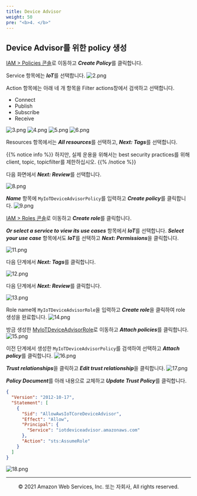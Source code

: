 ```yaml
---
title: Device Advisor
weight: 50
pre: "<b>4. </b>"
---
```


## Device Advisor를 위한 policy 생성

[IAM > Policies 콘솔](https://console.aws.amazon.com/iamv2/home#/policies)로 이동하고 ***Create Policy***를 클릭합니다.

Service 항목에는 ***IoT***를 선택합니다.
![2.png](/images/4/2.png)

Action 항목에는 아래 네 개 항목을 Filter actions창에서 검색하고 선택합니다.

+ Connect
+ Publish
+ Subscribe
+ Receive

![3.png](/images/4/3.png)
![4.png](/images/4/4.png)
![5.png](/images/4/5.png)
![6.png](/images/4/6.png)

Resources 항목에서는 ***All resources***를 선택하고, ***Next: Tags***를 선택합니다.

{{% notice info %}}
하지만, 실제 운용을 위해서는 best security practices를 위해 client, topic, topicfilter를 제한하십시오.
{{% /notice %}}

다음 화면에서 ***Next: Review***를 선택합니다. 

![8.png](/images/4/8.png)

***Name*** 항목에 ```MyIoTDeviceAdvisorPolicy```를 입력하고 ***Create policy***를 클릭합니다.
![9.png](/images/4/9.png)


[IAM > Roles 콘솔](https://console.aws.amazon.com/iamv2/home#/roles)로 이동하고 ***Create role***를 클릭합니다.

***Or select a service to view its use cases*** 항목에서 ***IoT***를 선택합니다.
***Select your use case*** 항목에서도 ***IoT***를 선택하고 ***Next: Permissions***을 클릭합니다.

![11.png](/images/4/11.png)


다음 단계에서 ***Next: Tags***를 클릭합니다.

![12.png](/images/4/12.png)

다음 단계에서 ***Next: Review***를 클릭합니다.

![13.png](/images/4/13.png)

Role name에 ```MyIoTDeviceAdvisorRole```을 입력하고 ***Create role***을 클릭하여 role 생성을 완료합니다.
![14.png](/images/4/14.png)

방금 생성한 [MyIoTDeviceAdvisorRole](https://console.aws.amazon.com/iam/home#/roles/MyIoTDeviceAdvisorRole)로 이동하고 ***Attach policies***를 클릭합니다.
![15.png](/images/4/15.png)

이전 단계에서 생성한 ```MyIoTDeviceAdvisorPolicy```를 검색하여 선택하고 ***Attach policy***를 클릭합니다.
![16.png](/images/4/16.png)

***Trust relationships***을 클릭하고 ***Edit trust relationship***을 클릭합니다.
![17.png](/images/4/17.png)

***Policy Document***를 아래 내용으로 교체하고 ***Update Trust Policy***를 클릭합니다.

``` json
{
  "Version": "2012-10-17",
  "Statement": [
    {
      "Sid": "AllowAwsIoTCoreDeviceAdvisor",
      "Effect": "Allow",
      "Principal": {
        "Service": "iotdeviceadvisor.amazonaws.com"
      },
      "Action": "sts:AssumeRole"
    }
  ]
}
```

![18.png](/images/4/18.png)


---
<p align="center">
© 2021 Amazon Web Services, Inc. 또는 자회사, All rights reserved.
</p>
